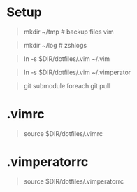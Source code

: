 # Setup

> mkdir ~/tmp # backup files vim

> mkdir ~/log # zshlogs

> ln -s $DIR/dotfiles/.vim ~/.vim

> ln -s $DIR/dotfiles/.vim ~/.vimperator

> git submodule foreach git pull

# .vimrc
> source $DIR/dotfiles/.vimrc

# .vimperatorrc
> source $DIR/dotfiles/.vimperatorrc

